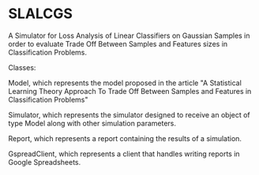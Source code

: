 # SLALCGS

A Simulator for Loss Analysis of Linear Classifiers on Gaussian Samples in order to evaluate Trade Off Between Samples and Features sizes in Classification Problems.

Classes:

Model, which represents the model proposed in the article "A Statistical Learning Theory Approach To Trade Off Between Samples and Features in Classification Problems"

Simulator, which represents the simulator designed to receive an object of type Model along with other simulation parameters.

Report, which represents a report containing the results of a simulation.

GspreadClient, which represents a client that handles writing reports in Google Spreadsheets.

